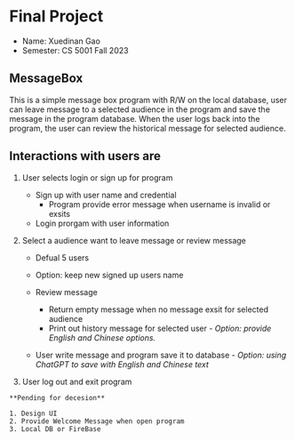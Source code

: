 # Final Project


* Name: Xuedinan Gao
* Semester: CS 5001 Fall 2023 


## MessageBox

This is a simple message box program with R/W on the local database, user can leave message to a selected audience in the program and save the message in the program database.
When the user logs back into the program, the user can review the historical message for selected audience.

## Interactions with users are

1. User selects login or sign up for program

    - Sign up with user name and credential
        - Program provide error message when username is invalid or exsits
    - Login prorgam with user information

2. Select a audience want to leave message or review message

    - Defual 5 users
    - Option: keep new signed up users name
    - Review message
        - Return empty message when no message exsit for selected audience
        - Print out history message for selected user
            *- Option: provide English and Chinese options.*

    - User write message and program save it to database
        *- Option: using ChatGPT to save with English and Chinese text*

3. User log out and exit program

```
**Pending for decesion**

1. Design UI
2. Provide Welcome Message when open program
3. Local DB or FireBase

```